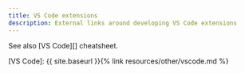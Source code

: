 ```yaml
---
title: VS Code extensions
description: External links around developing VS Code extensions
---
```



See also [VS Code][] cheatsheet.

[VS Code]: {{ site.baseurl }}{% link resources/other/vscode.md %}
